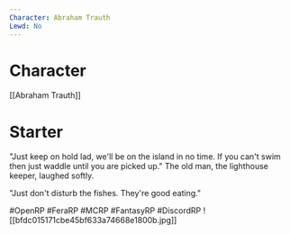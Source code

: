 ```yaml
---
Character: Abraham Trauth
Lewd: No
---
```

# Character
[[Abraham Trauth]]

# Starter
"Just keep on hold lad, we'll be on the island in no time. If you can't swim then just waddle until you are picked up." The old man, the lighthouse keeper, laughed softly.

"Just don't disturb the fishes. They're good eating."

#OpenRP #FeraRP #MCRP #FantasyRP #DiscordRP
![[bfdc015171cbe45bf633a74668e1800b.jpg]]